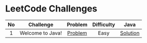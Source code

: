 # LeetCode Challenges

|   No  |                Challenge                |                                         Problem                                          | Difficulty |                                                         Java                                                         |   
| :---: | :-------------------------------------: | :--------------------------------------------------------------------------------------: | :--------: |  :--------------------------------------------------------------------------------------------------------------------: |
|   1   |            Welcome to Java!              |         [Problem](https://leetcode.com/problems/two-sum/)          |    Easy    |                   [Solution](https://github.com/masb80/Java_and_JavaEE_works/blob/master/coding_challenge/HackerRank/welComeToJava/WelComeToJava.java)                   | 
